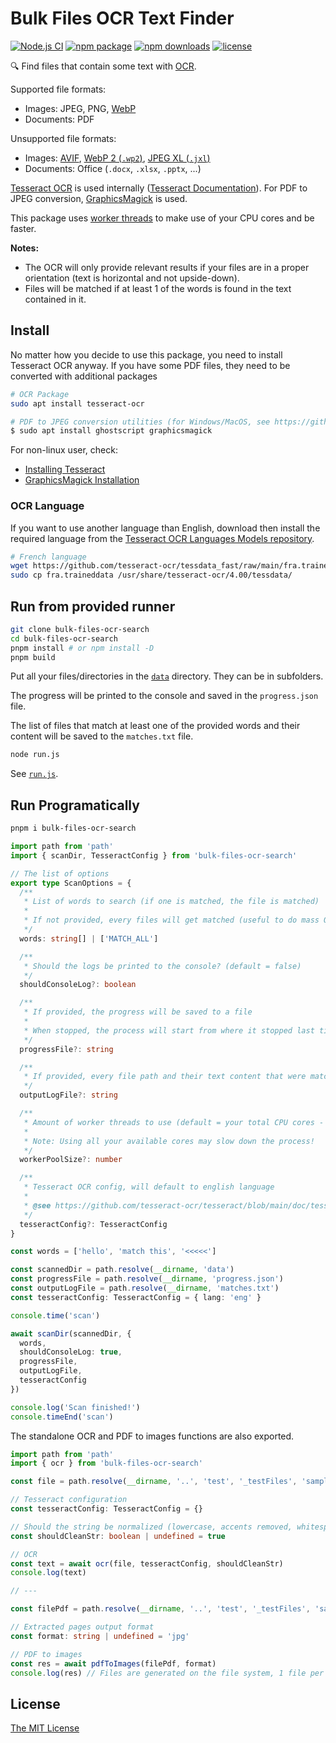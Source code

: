 # Bulk Files OCR Text Finder

[![Node.js CI](https://github.com/rigwild/bulk-files-ocr-search/workflows/Node.js%20CI/badge.svg)](https://github.com/rigwild/bulk-files-ocr-search/actions)
[![npm package](https://img.shields.io/npm/v/bulk-files-ocr-search.svg?logo=npm)](https://www.npmjs.com/package/bulk-files-ocr-search)
[![npm downloads](https://img.shields.io/npm/dw/bulk-files-ocr-search)](https://www.npmjs.com/package/bulk-files-ocr-search)
[![license](https://img.shields.io/npm/l/bulk-files-ocr-search?color=blue)](./LICENSE)

🔍 Find files that contain some text with [OCR](https://en.wikipedia.org/wiki/Optical_character_recognition).

Supported file formats:

- Images: JPEG, PNG, [WebP](https://en.wikipedia.org/wiki/WebP)
- Documents: PDF

Unsupported file formats:

- Images: [AVIF](https://en.wikipedia.org/wiki/AVIF), [WebP 2 (`.wp2`)](https://en.wikipedia.org/wiki/WebP#WebP_2), [JPEG XL (`.jxl`)](https://en.wikipedia.org/wiki/JPEG_XL)
- Documents: Office (`.docx`, `.xlsx`, `.pptx`, ...)

[Tesseract OCR](https://github.com/tesseract-ocr/tesseract) is used internally ([Tesseract Documentation](https://github.com/tesseract-ocr/tesseract/blob/main/doc/tesseract.1.asc)). For PDF to JPEG conversion, [GraphicsMagick](http://www.graphicsmagick.org/) is used.

This package uses [worker threads](https://nodejs.org/api/worker_threads.html) to make use of your CPU cores and be faster.

**Notes:**

- The OCR will only provide relevant results if your files are in a proper orientation (text is horizontal and not upside-down).
- Files will be matched if at least 1 of the words is found in the text contained in it.

## Install

No matter how you decide to use this package, you need to install Tesseract OCR anyway. If you have some PDF files, they need to be converted with additional packages

```sh
# OCR Package
sudo apt install tesseract-ocr

# PDF to JPEG conversion utilities (for Windows/MacOS, see https://github.com/yakovmeister/pdf2image/blob/HEAD/docs/gm-installation.md)
$ sudo apt install ghostscript graphicsmagick
```

For non-linux user, check:

- [Installing Tesseract](https://github.com/tesseract-ocr/tesseract#installing-tesseract)
- [GraphicsMagick Installation](https://github.com/yakovmeister/pdf2image/blob/HEAD/docs/gm-installation.md)

### OCR Language

If you want to use another language than English, download then install the required language from the [Tesseract OCR Languages Models repository](https://github.com/tesseract-ocr/tessdata_fast).

```sh
# French language
wget https://github.com/tesseract-ocr/tessdata_fast/raw/main/fra.traineddata
sudo cp fra.traineddata /usr/share/tesseract-ocr/4.00/tessdata/
```

## Run from provided runner

```sh
git clone bulk-files-ocr-search
cd bulk-files-ocr-search
pnpm install # or npm install -D
pnpm build
```

Put all your files/directories in the [`data`](./data) directory. They can be in subfolders.

The progress will be printed to the console and saved in the `progress.json` file.

The list of files that match at least one of the provided words and their content will be saved to the `matches.txt` file.

```sh
node run.js
```

See [`run.js`](./run.js).

## Run Programatically

```sh
pnpm i bulk-files-ocr-search
```

```ts
import path from 'path'
import { scanDir, TesseractConfig } from 'bulk-files-ocr-search'

// The list of options
export type ScanOptions = {
  /**
   * List of words to search (if one is matched, the file is matched)
   *
   * If not provided, every files will get matched (useful to do mass OCR and save the result)
   */
  words: string[] | ['MATCH_ALL']

  /**
   * Should the logs be printed to the console? (default = false)
   */
  shouldConsoleLog?: boolean

  /**
   * If provided, the progress will be saved to a file
   *
   * When stopped, the process will start from where it stopped last time by looking there
   */
  progressFile?: string

  /**
   * If provided, every file path and their text content that were matched are logged to this file
   */
  outputLogFile?: string

  /**
   * Amount of worker threads to use (default = your total CPU cores - 2)
   *
   * Note: Using all your available cores may slow down the process!
   */
  workerPoolSize?: number

  /**
   * Tesseract OCR config, will default to english language
   *
   * @see https://github.com/tesseract-ocr/tesseract/blob/main/doc/tesseract.1.asc
   */
  tesseractConfig?: TesseractConfig
}

const words = ['hello', 'match this', '<<<<<']

const scannedDir = path.resolve(__dirname, 'data')
const progressFile = path.resolve(__dirname, 'progress.json')
const outputLogFile = path.resolve(__dirname, 'matches.txt')
const tesseractConfig: TesseractConfig = { lang: 'eng' }

console.time('scan')

await scanDir(scannedDir, {
  words,
  shouldConsoleLog: true,
  progressFile,
  outputLogFile,
  tesseractConfig
})

console.log('Scan finished!')
console.timeEnd('scan')
```

The standalone OCR and PDF to images functions are also exported.

```ts
import path from 'path'
import { ocr } from 'bulk-files-ocr-search'

const file = path.resolve(__dirname, '..', 'test', '_testFiles', 'sample.jpg')

// Tesseract configuration
const tesseractConfig: TesseractConfig = {}

// Should the string be normalized (lowercase, accents removed, whitespace removed)
const shouldCleanStr: boolean | undefined = true

// OCR
const text = await ocr(file, tesseractConfig, shouldCleanStr)
console.log(text)

// ---

const filePdf = path.resolve(__dirname, '..', 'test', '_testFiles', 'sample.pdf')

// Extracted pages output format
const format: string | undefined = 'jpg'

// PDF to images
const res = await pdfToImages(filePdf, format)
console.log(res) // Files are generated on the file system, 1 file per page
```

## License

[The MIT License](./LICENSE)
